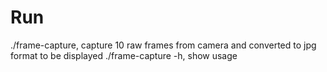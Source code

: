 # Run

./frame-capture, capture 10 raw frames from camera and converted to jpg format to be displayed
./frame-capture -h, show usage
